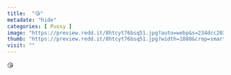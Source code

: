 ```yaml
---
title:  "😘"
metadate: "hide"
categories: [ Pussy ]
image: "https://preview.redd.it/8htcyt76bsq51.jpg?auto=webp&s=234dcc2034683d24fabbadf22a93cd214819f24d"
thumb: "https://preview.redd.it/8htcyt76bsq51.jpg?width=1080&crop=smart&auto=webp&s=25c1739a51cadf07634a9fa833c808283516868c"
visit: ""
---
```

😘
